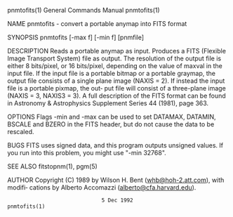 pnmtofits(1)               General Commands Manual               pnmtofits(1)

NAME
       pnmtofits - convert a portable anymap into FITS format

SYNOPSIS
       pnmtofits [-max f] [-min f] [pnmfile]

DESCRIPTION
       Reads  a  portable  anymap  as input.  Produces a FITS (Flexible Image
       Transport System) file as output.  The resolution of the  output  file
       is  either  8  bits/pixel, or 16 bits/pixel, depending on the value of
       maxval in the input file.  If the input file is a portable bitmap or a
       portable  graymap,  the  output  file consists of a single plane image
       (NAXIS = 2). If instead the input file is a portable pixmap, the  out‐
       put  file will consist of a three-plane image (NAXIS = 3, NAXIS3 = 3).
       A full description of the FITS format can  be  found  in  Astronomy  &
       Astrophysics Supplement Series 44 (1981), page 363.

OPTIONS
       Flags  -min  and  -max can be used to set DATAMAX, DATAMIN, BSCALE and
       BZERO in the FITS header, but do not cause the data to be rescaled.

BUGS
       FITS uses signed data, and this program outputs  unsigned  values.  If
       you run into this problem, you might use "-min 32768".

SEE ALSO
       fitstopnm(1), pgm(5)

AUTHOR
       Copyright (C) 1989 by Wilson H. Bent (whb@hoh-2.att.com), with modifi‐
       cations by Alberto Accomazzi (alberto@cfa.harvard.edu).

                                  5 Dec 1992                     pnmtofits(1)
